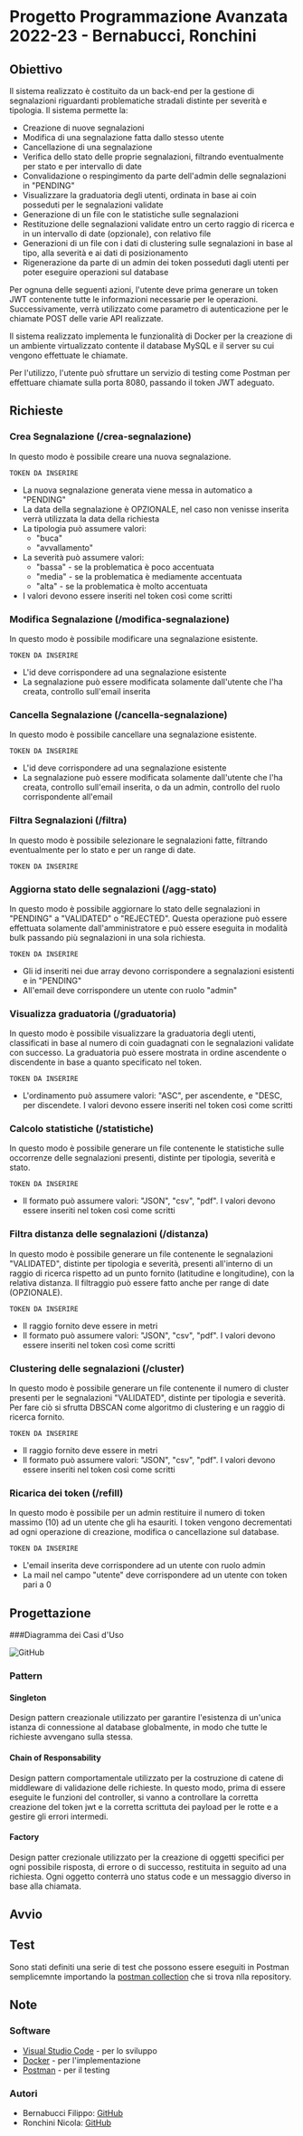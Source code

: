 # Progetto Programmazione Avanzata 2022-23 - Bernabucci, Ronchini
## Obiettivo
Il sistema realizzato è costituito da un back-end per la gestione di segnalazioni riguardanti problematiche stradali distinte per severità e tipologia.
Il sistema permette la:
* Creazione di nuove segnalazioni
* Modifica di una segnalazione fatta dallo stesso utente
* Cancellazione di una segnalazione 
* Verifica dello stato delle proprie segnalazioni, filtrando eventualmente per stato e per intervallo di date
* Convalidazione o respingimento da parte dell'admin delle segnalazioni in "PENDING"
* Visualizzare la graduatoria degli utenti, ordinata in base ai coin posseduti per le segnalazioni validate
* Generazione di un file con le statistiche sulle segnalazioni
* Restituzione delle segnalazioni validate entro un certo raggio di ricerca e in un intervallo di date (opzionale), con relativo file 
* Generazioni di un file con i dati di clustering sulle segnalazioni in base al tipo, alla severità e ai dati di posizionamento
* Rigenerazione da parte di un admin dei token posseduti dagli utenti per poter eseguire operazioni sul database

Per ognuna delle seguenti azioni, l'utente deve prima generare un token JWT contenente tutte le informazioni necessarie per le operazioni. Successivamente, verrà utilizzato come parametro di autenticazione per le chiamate POST delle varie API realizzate.

Il sistema realizzato implementa le funzionalità di Docker per la creazione di un ambiente virtualizzato contente il database MySQL e il server su cui vengono effettuate le chiamate.

Per l'utilizzo, l'utente può sfruttare un servizio di testing come Postman per effettuare chiamate sulla porta 8080, passando il token JWT adeguato.

## Richieste
### Crea Segnalazione (/crea-segnalazione)
In questo modo è possibile creare una nuova segnalazione.

```
TOKEN DA INSERIRE
```

* La nuova segnalazione generata viene messa in automatico a "PENDING"
* La data della segnalazione è OPZIONALE, nel caso non venisse inserita verrà utilizzata la data della richiesta
* La tipologia può assumere valori:
   * "buca" 
   * "avvallamento"
* La severità può assumere valori:
   * "bassa" - se la problematica è poco accentuata
   * "media" - se la problematica è mediamente accentuata
   * "alta" - se la problematica è molto accentuata
* I valori devono essere inseriti nel token così come scritti

### Modifica Segnalazione (/modifica-segnalazione)
In questo modo è possibile modificare una segnalazione esistente.

```
TOKEN DA INSERIRE
```

* L'id deve corrispondere ad una segnalazione esistente
* La segnalazione può essere modificata solamente dall'utente che l'ha creata, controllo sull'email inserita

### Cancella Segnalazione (/cancella-segnalazione)
In questo modo è possibile cancellare una segnalazione esistente.

```
TOKEN DA INSERIRE
```

* L'id deve corrispondere ad una segnalazione esistente
* La segnalazione può essere modificata solamente dall'utente che l'ha creata, controllo sull'email inserita, o da un admin, controllo del ruolo corrispondente all'email

### Filtra Segnalazioni (/filtra)
In questo modo è possibile selezionare le segnalazioni fatte, filtrando eventualmente per lo stato e per un range di date.

```
TOKEN DA INSERIRE
```

### Aggiorna stato delle segnalazioni (/agg-stato)
In questo modo è possibile aggiornare lo stato delle segnalazioni in "PENDING" a "VALIDATED" o "REJECTED". Questa operazione può essere effettuata solamente dall'amministratore e può essere eseguita in modalità bulk passando più segnalazioni in una sola richiesta.

```
TOKEN DA INSERIRE
```

* Gli id inseriti nei due array devono corrispondere a segnalazioni esistenti e in "PENDING"
* All'email deve corrispondere un utente con ruolo "admin"

### Visualizza graduatoria (/graduatoria)
In questo modo è possibile visualizzare la graduatoria degli utenti, classificati in base al numero di coin guadagnati con le segnalazioni validate con successo. La graduatoria può essere mostrata in ordine ascendente o discendente in base a quanto specificato nel token.

```
TOKEN DA INSERIRE
```
* L'ordinamento può assumere valori: "ASC", per ascendente, e "DESC, per discendete. I valori devono essere inseriti nel token così come scritti

### Calcolo statistiche (/statistiche)
In questo modo è possibile generare un file contenente le statistiche sulle occorrenze delle segnalazioni presenti, distinte per tipologia, severità e stato.

```
TOKEN DA INSERIRE
```

* Il formato può assumere valori: "JSON", "csv", "pdf". I valori devono essere inseriti nel token così come scritti

### Filtra distanza delle segnalazioni (/distanza)
In questo modo è possibile generare un file contenente le segnalazioni "VALIDATED", distinte per tipologia e severità, presenti all'interno di un raggio di ricerca rispetto ad un punto fornito (latitudine e longitudine), con la relativa distanza. Il filtraggio può essere fatto anche per range di date (OPZIONALE).

```
TOKEN DA INSERIRE
```
* Il raggio fornito deve essere in metri
* Il formato può assumere valori: "JSON", "csv", "pdf". I valori devono essere inseriti nel token così come scritti

### Clustering delle segnalazioni (/cluster)
In questo modo è possibile generare un file contenente il numero di cluster presenti per le segnalazioni "VALIDATED", distinte per tipologia e severità. Per fare ciò si sfrutta DBSCAN come algoritmo di clustering e un raggio di ricerca fornito.

```
TOKEN DA INSERIRE
```
* Il raggio fornito deve essere in metri
* Il formato può assumere valori: "JSON", "csv", "pdf". I valori devono essere inseriti nel token così come scritti


### Ricarica dei token (/refill)
In questo modo è possibile per un admin restituire il numero di token massimo (10) ad un utente che gli ha esauriti. I token vengono decrementati ad ogni operazione di creazione, modifica o cancellazione sul database.

```
TOKEN DA INSERIRE
```
* L'email inserita deve corrispondere ad un utente con ruolo admin
* La mail nel campo "utente" deve corrispondere ad un utente con token pari a 0

## Progettazione
###Diagramma dei Casi d'Uso

![GitHub](/progettazione/use_case.png)

### Pattern
#### Singleton

Design pattern creazionale utilizzato per garantire l'esistenza di un'unica istanza di connessione al database globalmente, in modo che tutte le richieste avvengano sulla stessa.


#### Chain  of Responsability

Design pattern comportamentale utilizzato per la costruzione di catene di middleware di validazione delle richieste. In questo modo, prima di essere eseguite le funzioni del controller, si vanno a controllare la corretta creazione del token jwt e la corretta scrittuta dei payload per le rotte e a gestire gli errori intermedi. 


#### Factory

Design patter crezionale utilizzato per la creazione di oggetti specifici per ogni possibile risposta, di errore o di successo, restituita in seguito ad una richiesta. Ogni oggetto conterrà uno status code e un messaggio diverso in base alla chiamata. 

## Avvio 

## Test

Sono stati definiti una serie di test che possono essere eseguiti in Postman semplicemnte importando la [postman collection](https://github.com/nicolaronchini/Progetto-programmazione-avanzata-2022-23/blob/main/progettoPA.postman_collection.json) che si trova nlla repository.

## Note

### Software

* [Visual Studio Code](https://code.visualstudio.com/) - per lo sviluppo
* [Docker](https://www.docker.com/) - per l'implementazione
* [Postman](https://www.postman.com/) - per il testing

### Autori

* Bernabucci Filippo: [GitHub](https://github.com/FilippoBernabucci)
* Ronchini Nicola: [GitHub](https://github.com/nicolaronchini)